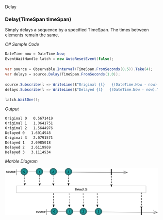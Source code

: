 ﻿# 

Delay

### Delay(TimeSpan timeSpan)
Simply delays a sequence by a specified TimeSpan. The times between elements remain the same.

*C# Sample Code*
```csharp
DateTime now = DateTime.Now;
EventWaitHandle latch = new AutoResetEvent(false);

var source = Observable.Interval(TimeSpan.FromSeconds(0.5)).Take(4);
var delays = source.Delay(TimeSpan.FromSeconds(1.0));

source.Subscribe(l => WriteLine($"Original {l}   {(DateTime.Now - now).TotalSeconds}"));
delays.Subscribe(l => WriteLine($"Delayed {l}   {(DateTime.Now - now).TotalSeconds}"),()=>latch.Set());

latch.WaitOne();
```
*Output*

```
Original 0   0.5671419
Original 1   1.0641751
Original 2   1.5644976
Delayed 0   1.6014948
Original 3   2.0791571
Delayed 1   2.0985018
Delayed 2   2.6119969
Delayed 3   3.1114934
```

*Marble Diagram*

![Delay(Time Span)](Resources/Delay(TimeSpan).png)




